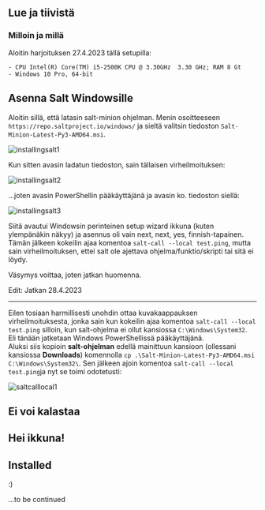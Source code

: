 ## Lue ja tiivistä  

### Milloin ja millä  

Aloitin harjoituksen 27.4.2023 tällä setupilla:  
```
- CPU Intel(R) Core(TM) i5-2500K CPU @ 3.30GHz  3.30 GHz; RAM 8 Gt  
- Windows 10 Pro, 64-bit  
```

## Asenna Salt Windowsille  

Aloitin sillä, että latasin salt-minion ohjelman. Menin osoitteeseen ```https://repo.saltproject.io/windows/``` ja sieltä valitsin tiedoston ```Salt-Minion-Latest-Py3-AMD64.msi```. 

![installingsalt1](https://user-images.githubusercontent.com/78509164/234967251-e1e8739e-8ae9-4cdf-bcdf-2714579a10a4.png)  

Kun sitten avasin ladatun tiedoston, sain tällaisen virheilmoituksen:  

![installingsalt2](https://user-images.githubusercontent.com/78509164/234967572-25915858-3e90-4999-9ec7-d29ed33005b2.png)  

...joten avasin PowerShellin pääkäyttäjänä ja avasin ko. tiedoston siellä:  


![installingsalt3](https://user-images.githubusercontent.com/78509164/234968119-b5c4cebe-1087-4817-ae2c-b0960387588c.png)  

Siitä avautui Windowsin perinteinen setup wizard ikkuna (kuten ylempänäkin näkyy) ja asennus oli vain next, next, yes, finnish-tapainen. Tämän jälkeen kokeilin ajaa komentoa ```salt-call --local test.ping```, mutta sain virheilmoituksen, ettei salt ole ajettava ohjelma/funktio/skripti tai sitä ei löydy.

Väsymys voittaa, joten jatkan huomenna.  

Edit: Jatkan 28.4.2023  
_______________________  

Eilen tosiaan harmillisesti unohdin ottaa kuvakaappauksen virheilmoituksesta, jonka sain kun kokeilin ajaa komentoa ```salt-call --local test.ping``` silloin, kun salt-ohjelma ei ollut kansiossa ```C:\Windows\System32```.  
Eli tänään jatketaan Windows PowerShellissä pääkäyttäjänä.  
Aluksi siis kopioin **salt-ohjelman** edellä mainittuun kansioon (ollessani kansiossa **Downloads**) komennolla ```cp .\Salt-Minion-Latest-Py3-AMD64.msi C:\Windows\System32\```. Sen jälkeen ajoin komentoa ```salt-call --local test.ping```ja nyt se toimi odotetusti:  

![saltcalllocal1](https://user-images.githubusercontent.com/78509164/235097809-4553eeda-a3c6-4b9a-8ff8-b7857a83c821.png)  

## Ei voi kalastaa  

## Hei ikkuna!  

## Installed  

:)

...to be continued
